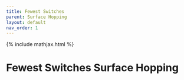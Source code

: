 ```yaml
---
title: Fewest Switches
parent: Surface Hopping
layout: default
nav_order: 1
---
```

{% include mathjax.html %}

# Fewest Switches Surface Hopping
